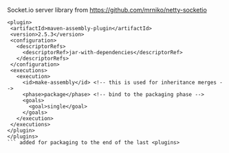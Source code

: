 Socket.io server library from https://github.com/mrniko/netty-socketio
```
<plugin>
 <artifactId>maven-assembly-plugin</artifactId>
 <version>2.5.3</version>
 <configuration>
   <descriptorRefs>
     <descriptorRef>jar-with-dependencies</descriptorRef>
   </descriptorRefs>
 </configuration>
 <executions>
   <execution>
     <id>make-assembly</id> <!-- this is used for inheritance merges -->
     <phase>package</phase> <!-- bind to the packaging phase -->
     <goals>
       <goal>single</goal>
     </goals>
   </execution>
 </executions>
</plugin>
</plugins>
``` added for packaging to the end of the last <plugins>
